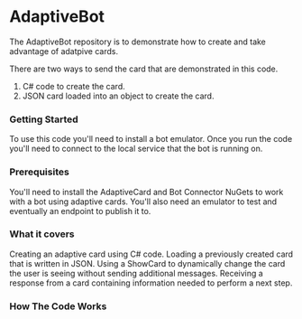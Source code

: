 # AdaptiveBot
The AdaptiveBot repository is to demonstrate how to create and take advantage of adatpive cards. 

There are two ways to send the card that are demonstrated in this code. 
1. C# code to create the card. 
2. JSON card loaded into an object to create the card. 

### Getting Started

To use this code you'll need to install a bot emulator. 
Once you run the code you'll need to connect to the local service that the bot is running on.

### Prerequisites

You'll need to install the AdaptiveCard and Bot Connector NuGets to work with a bot using adaptive cards. 
You'll also need an emulator to test and eventually an endpoint to publish it to.

### What it covers
Creating an adaptive card using C# code. 
Loading a previously created card that is written in JSON. 
Using a ShowCard to dynamically change the card the user is seeing without sending additional messages. 
Receiving a response from a card containing information needed to perform a next step. 

### How The Code Works
